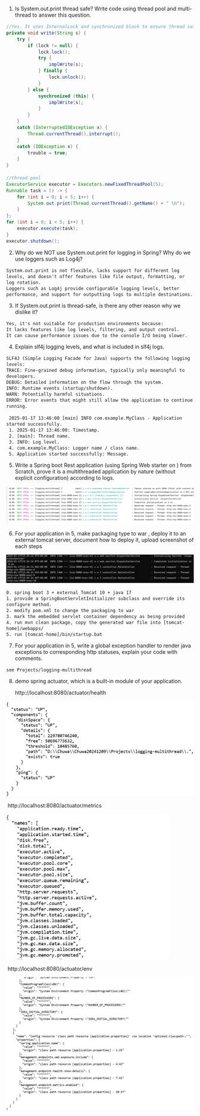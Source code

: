 1. Is System.out.print thread safe?
   Write code using thread pool and multi-thread to answer this question.  

``` java
//Yes. It uses InternalLock and synchronized block to ensure thread safe
private void write(String s) {
    try {
        if (lock != null) {
            lock.lock();
            try {
                implWrite(s);
            } finally {
                lock.unlock();
            }
        } else {
            synchronized (this) {
                implWrite(s);
            }
        }
    }
    catch (InterruptedIOException x) {
        Thread.currentThread().interrupt();
    }
    catch (IOException x) {
        trouble = true;
    }
}

//thread pool
ExecutorService executor = Executors.newFixedThreadPool(5);
Runnable task = () -> {
    for (int i = 0; i < 5; i++) {
        System.out.print(Thread.currentThread().getName() + " \n");
    }
};
for (int i = 0; i < 5; i++) {
    executor.execute(task);
}
executor.shutdown();
```

2. Why do we NOT use System.out.print for logging in Spring? Why do we use loggers such as Log4j?  

```
System.out.print is not flexible, lacks support for different log levels, and doesn't offer features like file output, formatting, or log rotation.
Loggers such as Log4j provide configurable logging levels, better performance, and support for outputting logs to multiple destinations.
```

3. If System.out.print is thread-safe, is there any other reason why we dislike it?  

```
Yes, it's not suitable for production environments because:
It lacks features like log levels, filtering, and output control.
It can cause performance issues due to the console I/O being slower.
```

4. Explain slf4j logging levels, and what is included in slf4j logs.  

```
SLF4J (Simple Logging Facade for Java) supports the following logging levels:
TRACE: Fine-grained debug information, typically only meaningful to developers.
DEBUG: Detailed information on the flow through the system.
INFO: Runtime events (startup/shutdown).
WARN: Potentially harmful situations.
ERROR: Error events that might still allow the application to continue running.

 2025-01-17 13:46:00 [main] INFO com.example.MyClass - Application started successfully.
 1. 2025-01-17 13:46:00: Timestamp.
 2. [main]: Thread name.
 3. INFO: Log level.
 4. com.example.MyClass: Logger name / class name.
 5. Application started successfully: Message.
```

5. Write a Spring boot Rest application (using Spring Web starter on ) from Scratch, prove it is a multithreaded application by nature (without explicit configuration) according to logs.  

![image-20250117140603601](hw10.assets/image-20250117140603601.png)

6. For your application in 5, make packaging type to war , deploy it to an external tomcat server,
   document how to deploy it, upload screenshot of each steps 

![image-20250117152452206](hw10.assets/image-20250117152452206.png)

```
0. spring boot 3 + external Tomcat 10 + java 17
1. provide a SpringBootServletInitializer subclass and override its configure method.
2. modify pom.xml to change the packaging to war
3. mark the embedded servlet container dependency as being provided
4. run mvn clean package, copy the generated war file into [tomcat-home]/webapps/
5. run [tomcat-home]/bin/startup.bat
```

7. For your application in 5, write a global exception handler to render java exceptions to corresponding http statuses, explain your code with comments.  

```
see Projects/logging-multithread
```

8. demo spring actuator, which is a built-in module of your application.

   http://localhost:8080/actuator/health

<img src="hw10.assets/image-20250117162916133.png" alt="image-20250117162916133" style="zoom:67%;" />

​		http://localhost:8080/actuator/metrics

<img src="hw10.assets/image-20250117163000998.png" alt="image-20250117163000998" style="zoom:67%;" />



​		http://localhost:8080/actuator/env

![image-20250117163017331](hw10.assets/image-20250117163017331.png)